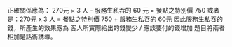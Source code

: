 正確關係應為： 270元 × 3 人 - 服務生私吞的 60 元 = 餐點之特別價 750
或者是：270元 x 3 人 = 餐點之特別價 750 + 服務生私吞的 60元
因此服務生私吞的錢，所產生的效果應為 客人所實際給出的錢變少 / 應該要付的錢增加
題目將兩者相加是話術誘導。
